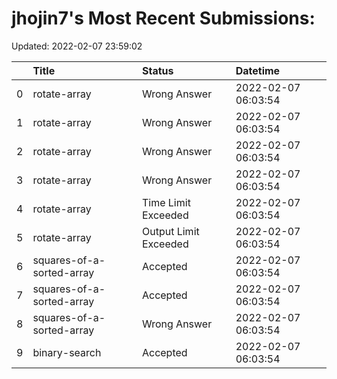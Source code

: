 # jhojin7's Most Recent Submissions:

Updated: 2022-02-07 23:59:02

|    | Title                     | Status                | Datetime            |
|---:|:--------------------------|:----------------------|:--------------------|
|  0 | rotate-array              | Wrong Answer          | 2022-02-07 06:03:54 |
|  1 | rotate-array              | Wrong Answer          | 2022-02-07 06:03:54 |
|  2 | rotate-array              | Wrong Answer          | 2022-02-07 06:03:54 |
|  3 | rotate-array              | Wrong Answer          | 2022-02-07 06:03:54 |
|  4 | rotate-array              | Time Limit Exceeded   | 2022-02-07 06:03:54 |
|  5 | rotate-array              | Output Limit Exceeded | 2022-02-07 06:03:54 |
|  6 | squares-of-a-sorted-array | Accepted              | 2022-02-07 06:03:54 |
|  7 | squares-of-a-sorted-array | Accepted              | 2022-02-07 06:03:54 |
|  8 | squares-of-a-sorted-array | Wrong Answer          | 2022-02-07 06:03:54 |
|  9 | binary-search             | Accepted              | 2022-02-07 06:03:54 |